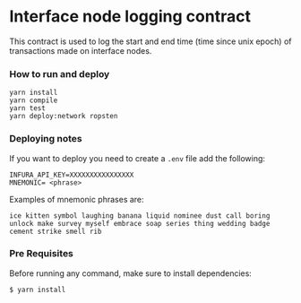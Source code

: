 # Interface node logging contract

This contract is used to log the start and end time (time since unix epoch) of transactions made on interface nodes.

### How to run and deploy

```
yarn install
yarn compile
yarn test
yarn deploy:network ropsten
```

### Deploying notes

If you want to deploy you need to create a `.env` file add the following:

```
INFURA_API_KEY=XXXXXXXXXXXXXXXX
MNEMONIC= <phrase>
```

Examples of mnemonic phrases are:

```
ice kitten symbol laughing banana liquid nominee dust call boring unlock make survey myself embrace soap series thing wedding badge cement strike smell rib
```

### Pre Requisites

Before running any command, make sure to install dependencies:

```sh
$ yarn install
```

